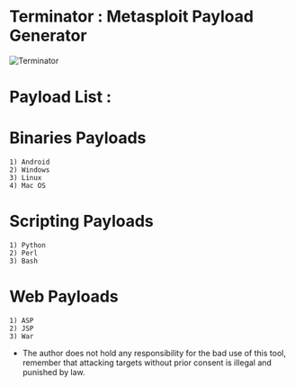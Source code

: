 # Terminator : Metasploit Payload Generator

![Terminator](https://image.ibb.co/cK5vFd/e.jpg)

# Payload List : 

# Binaries Payloads
    1) Android
    2) Windows
    3) Linux
    4) Mac OS

# Scripting Payloads
    1) Python
    2) Perl
    3) Bash

# Web Payloads
    1) ASP
    2) JSP
    3) War

- The author does not hold any responsibility for the bad use
of this tool, remember that attacking targets without prior
consent is illegal and punished by law.

